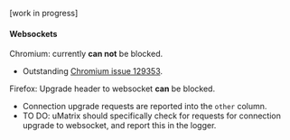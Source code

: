 [work in progress]

#### Websockets

Chromium: currently **can not** be blocked.
- Outstanding [Chromium issue 129353](https://code.google.com/p/chromium/issues/detail?id=129353).

Firefox: Upgrade header to websocket **can** be blocked.
- Connection upgrade requests are reported into the `other` column.
- TO DO: uMatrix should specifically check for requests for connection upgrade to websocket, and report this in the logger.
